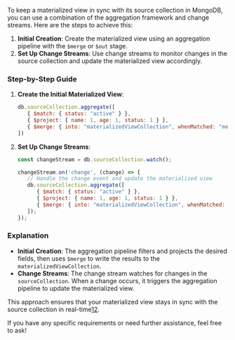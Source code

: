 To keep a materialized view in sync with its source collection in MongoDB, you can use a combination of the aggregation framework and change streams. Here are the steps to achieve this:

1. **Initial Creation**: Create the materialized view using an aggregation pipeline with the `$merge` or `$out` stage.
2. **Set Up Change Streams**: Use change streams to monitor changes in the source collection and update the materialized view accordingly.

### Step-by-Step Guide

1. **Create the Initial Materialized View**:
   ```javascript
   db.sourceCollection.aggregate([
      { $match: { status: "active" } },
      { $project: { name: 1, age: 1, status: 1 } },
      { $merge: { into: "materializedViewCollection", whenMatched: "merge", whenNotMatched: "insert" } }
   ])
   ```

2. **Set Up Change Streams**:
   ```javascript
   const changeStream = db.sourceCollection.watch();

   changeStream.on('change', (change) => {
      // Handle the change event and update the materialized view
      db.sourceCollection.aggregate([
         { $match: { status: "active" } },
         { $project: { name: 1, age: 1, status: 1 } },
         { $merge: { into: "materializedViewCollection", whenMatched: "merge", whenNotMatched: "insert" } }
      ]);
   });
   ```

### Explanation
- **Initial Creation**: The aggregation pipeline filters and projects the desired fields, then uses `$merge` to write the results to the `materializedViewCollection`.
- **Change Streams**: The change stream watches for changes in the `sourceCollection`. When a change occurs, it triggers the aggregation pipeline to update the materialized view.

This approach ensures that your materialized view stays in sync with the source collection in real-time[1](https://www.mongodb.com/docs/manual/core/materialized-views/)[2](https://stackoverflow.com/questions/59272133/how-to-sync-some-collections-between-two-mongodb-databases).

If you have any specific requirements or need further assistance, feel free to ask!
